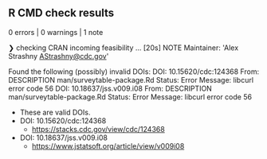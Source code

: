 ## R CMD check results

0 errors | 0 warnings | 1 note

❯ checking CRAN incoming feasibility ... [20s] NOTE
  Maintainer: 'Alex Strashny <AStrashny@cdc.gov>'
  
  Found the following (possibly) invalid DOIs:
    DOI: 10.15620/cdc:124368
      From: DESCRIPTION
            man/surveytable-package.Rd
      Status: Error
      Message: libcurl error code 56
    DOI: 10.18637/jss.v009.i08
      From: DESCRIPTION
            man/surveytable-package.Rd
      Status: Error
      Message: libcurl error code 56
      
      
* These are valid DOIs. 
* DOI: 10.15620/cdc:124368
  * https://stacks.cdc.gov/view/cdc/124368
* DOI: 10.18637/jss.v009.i08
  * https://www.jstatsoft.org/article/view/v009i08
